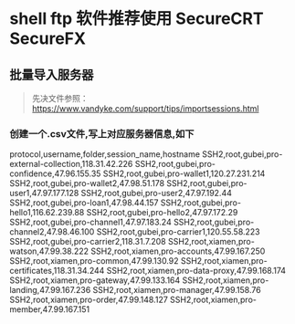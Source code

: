 # shell ftp 软件推荐使用 SecureCRT SecureFX

## 批量导入服务器
> 先决文件参照：https://www.vandyke.com/support/tips/importsessions.html

### 创建一个.csv文件,写上对应服务器信息,如下
protocol,username,folder,session_name,hostname
SSH2,root,gubei,pro-external-collection,118.31.42.226
SSH2,root,gubei,pro-confidence,47.96.155.35
SSH2,root,gubei,pro-wallet1,120.27.231.214
SSH2,root,gubei,pro-wallet2,47.98.51.178
SSH2,root,gubei,pro-user1,47.97.177.128
SSH2,root,gubei,pro-user2,47.97.192.44
SSH2,root,gubei,pro-loan1,47.98.44.157
SSH2,root,gubei,pro-hello1,116.62.239.88
SSH2,root,gubei,pro-hello2,47.97.172.29
SSH2,root,gubei,pro-channel1,47.97.183.24
SSH2,root,gubei,pro-channel2,47.98.46.100
SSH2,root,gubei,pro-carrier1,120.55.58.223
SSH2,root,gubei,pro-carrier2,118.31.7.208
SSH2,root,xiamen,pro-watson,47.99.38.222
SSH2,root,xiamen,pro-accounts,47.99.167.250
SSH2,root,xiamen,pro-common,47.99.130.92
SSH2,root,xiamen,pro-certificates,118.31.34.244
SSH2,root,xiamen,pro-data-proxy,47.99.168.174
SSH2,root,xiamen,pro-gateway,47.99.133.164
SSH2,root,xiamen,pro-landing,47.99.167.236
SSH2,root,xiamen,pro-manager,47.99.158.76
SSH2,root,xiamen,pro-order,47.99.148.127
SSH2,root,xiamen,pro-member,47.99.167.151
